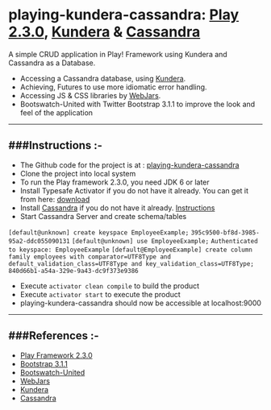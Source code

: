 playing-kundera-cassandra: [Play 2.3.0](http://www.playframework.com/), [Kundera](https://github.com/impetus-opensource/Kundera) & [Cassandra](http://cassandra.apache.org/)
==================================================================================================================================================

A simple CRUD application in Play! Framework using Kundera and Cassandra as a Database.

- Accessing a Cassandra database, using [Kundera](https://github.com/impetus-opensource/Kundera).
- Achieving, Futures to use more idiomatic error handling.
- Accessing JS & CSS libraries by [WebJars](http://www.webjars.org/).
- Bootswatch-United with Twitter Bootstrap 3.1.1 to improve the look and feel of the application

-----------------------------------------------------------------------
###Instructions :-
-----------------------------------------------------------------------
* The Github code for the project is at : [playing-kundera-cassandra](https://github.com/knoldus/playing-kundera-cassandra)
* Clone the project into local system
* To run the Play framework 2.3.0, you need JDK 6 or later
* Install Typesafe Activator if you do not have it already. You can get it from here: [download](http://www.playframework.com/download)
* Install [Cassandra](http://cassandra.apache.org/) if you do not have it already. [Instructions](https://www.digitalocean.com/community/tutorials/how-to-install-cassandra-and-run-a-single-node-cluster-on-a-ubuntu-vps)
* Start Cassandra Server and create schema/tables

`[default@unknown] create keyspace EmployeeExample;`
`395c9500-bf8d-3985-95a2-ddc055090131`
`[default@unknown] use EmployeeExample;`
`Authenticated to keyspace: EmployeeExample`
`[default@EmployeeExample] create column family employees with comparator=UTF8Type and default_validation_class=UTF8Type and key_validation_class=UTF8Type;`
`840d66b1-a54a-329e-9a43-dc9f373e9386`

* Execute `activator clean compile` to build the product
* Execute `activator start` to execute the product
* playing-kundera-cassandra should now be accessible at localhost:9000

-----------------------------------------------------------------------
###References :-
-----------------------------------------------------------------------
* [Play Framework 2.3.0](http://www.playframework.com/)
* [Bootstrap 3.1.1](http://getbootstrap.com/css/)
* [Bootswatch-United](http://bootswatch.com/united/)
* [WebJars](http://www.webjars.org/)
* [Kundera](https://github.com/impetus-opensource/Kundera)
* [Cassandra](http://cassandra.apache.org/)

